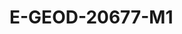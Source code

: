 # E-GEOD-20677-M1
<a name="material" />
<script type="application/ld+json">

  {
    "@context": "https://schema.org/",
    "@type": "ChemicalSubstance",
    "http://purl.org/dc/terms/conformsTo":
      {
        "@type": "CreativeWork",
        "@id": "https://bioschemas.org/profiles/ChemicalSubstance/0.4-RELEASE/"
      },
    "@id": "https://egonw.github.io/nanowiki/nanowiki406.html#material",
    "name": "E-GEOD-20677-M1",
    "sameAs: "http://127.0.0.1/mediawiki/index.php/Special:URIResolver/E-2DGEOD-2D20677-2DM1"
  }
</script>

